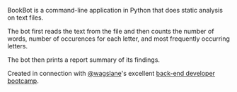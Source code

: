 BookBot is a command-line application in Python that does static analysis on text files.

The bot first reads the text from the file and then counts the number of words, number of occurences for each letter, and most frequently occurring letters.

The bot then prints a report summary of its findings.

Created in connection with [@wagslane](https://github.com/wagslane)'s excellent [back-end developer bootcamp](https://boot.dev).